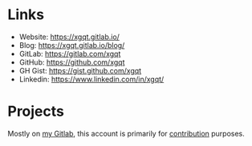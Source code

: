 # Links

- Website:  https://xgqt.gitlab.io/
- Blog:     https://xgqt.gitlab.io/blog/
- GitLab:   https://gitlab.com/xgqt
- GitHub:   https://github.com/xgqt
- GH Gist:  https://gist.github.com/xgqt
- Linkedin: https://www.linkedin.com/in/xgqt/


# Projects

Mostly on [my Gitlab](https://gitlab.com/users/xgqt/projects), this account is primarily for [contribution](https://github.com/xgqt?tab=repositories&q=&type=fork) purposes.
